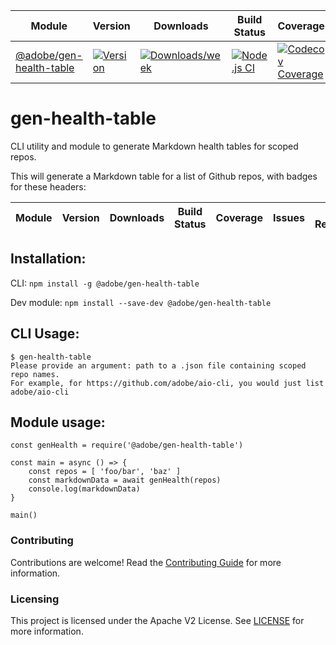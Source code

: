 <!-- 
run `npm run health` to generate
-->
| Module | Version | Downloads | Build Status | Coverage  | Issues | Pull Requests |
|---|---|---|---|---|---|---|
| [@adobe/gen-health-table](https://github.com/adobe/gen-health-table)| [![Version](https://img.shields.io/npm/v/@adobe/gen-health-table.svg)](https://npmjs.org/package/@adobe/gen-health-table)| [![Downloads/week](https://img.shields.io/npm/dw/@adobe/gen-health-table.svg)](https://npmjs.org/package/@adobe/gen-health-table)| [![Node.js CI](https://github.com/adobe/gen-health-table/actions/workflows/node.js.yml/badge.svg)](https://github.com/adobe/gen-health-table/actions/workflows/node.js.yml)| [![Codecov Coverage](https://img.shields.io/codecov/c/github/adobe/gen-health-table/master.svg?style=flat-square)](https://codecov.io/gh/adobe/gen-health-table/)| [![Github Issues](https://img.shields.io/github/issues/adobe/gen-health-table.svg)](https://github.com/adobe/gen-health-table/issues)| [![Github Pull Requests](https://img.shields.io/github/issues-pr/adobe/gen-health-table.svg)](https://github.com/adobe/gen-health-table/pulls)|

# gen-health-table

CLI utility and module to generate Markdown health tables for scoped repos.

This will generate a Markdown table for a list of Github repos, with badges for these headers:

| Module | Version | Downloads | Build Status | Coverage  | Issues | Pull Requests |
|---|---|---|---|---|---|---|

## Installation:

CLI:
`npm install -g @adobe/gen-health-table`

Dev module:
`npm install --save-dev @adobe/gen-health-table`

## CLI Usage:
```
$ gen-health-table
Please provide an argument: path to a .json file containing scoped repo names.
For example, for https://github.com/adobe/aio-cli, you would just list adobe/aio-cli
```

## Module usage:
```
const genHealth = require('@adobe/gen-health-table')

const main = async () => {
    const repos = [ 'foo/bar', 'baz' ]
    const markdownData = await genHealth(repos)
    console.log(markdownData)
}

main()
```

### Contributing

Contributions are welcome! Read the [Contributing Guide](./.github/CONTRIBUTING.md) for more information.

### Licensing

This project is licensed under the Apache V2 License. See [LICENSE](LICENSE) for more information.
